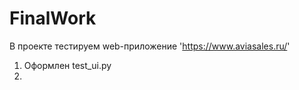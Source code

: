 # FinalWork
В проекте тестируем web-приложение 'https://www.aviasales.ru/'
1. Оформлен test_ui.py
2. 